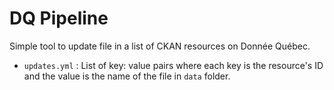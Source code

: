 # DQ Pipeline

Simple tool to update file in a list of CKAN resources on Donnée Québec.

- `updates.yml` : List of key: value pairs where each key is the resource's ID and the value is the name of the file in `data` folder.